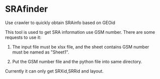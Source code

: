 # SRAfinder
Use crawler to quickly obtain SRAinfo based on GEOid

This tool is used to get SRA information use GSM number. There are some requests to use it:

1. The input file must be xlsx file, and the sheet contains GSM number must be named as "Sheet1".

2. Put the GSM number file and the python file into same directory.

Currently it can only get SRXid,SRRid and layout.

